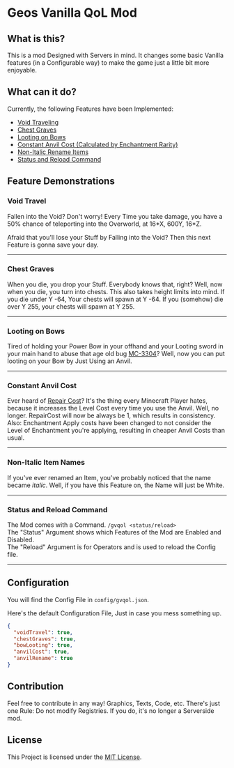 # Geos Vanilla QoL Mod

## What is this?

This is a mod Designed with Servers in mind. It changes some basic Vanilla features (in a Configurable way) to make the game just a little bit more enjoyable.

## What can it do?

Currently, the following Features have been Implemented:
* [Void Traveling](#void-travel)
* [Chest Graves](#chest-graves)
* [Looting on Bows](#looting-on-bows)
* [Constant Anvil Cost (Calculated by Enchantment Rarity)](#constant-anvil-cost)
* [Non-Italic Rename Items](#non-italic-item-names)
* [Status and Reload Command](#status-and-reload-command)


## Feature Demonstrations

### Void Travel
Fallen into the Void? Don't worry! Every Time you take damage, you have a 50% chance of teleporting into the Overworld, at 16\*X, 600Y, 16\*Z.

Afraid that you'll lose your Stuff by Falling into the Void? Then this next Feature is gonna save your day.

---

### Chest Graves
When you die, you drop your Stuff. Everybody knows that, right?
Well, now when you die, you turn into chests.
This also takes height limits into mind. If you die under Y -64, Your chests will spawn at Y -64. If you (somehow) die over Y 255, your chests will spawn at Y 255.

---

### Looting on Bows
Tired of holding your Power Bow in your offhand and your Looting sword in your main hand to abuse that age old bug [MC-3304](https://bugs.mojang.com/browse/MC-3304)?
Well, now you can put looting on your Bow by Just Using an Anvil.

---

### Constant Anvil Cost
Ever heard of [Repair Cost](https://minecraft.fandom.com/wiki/Anvil_mechanics#Anvil_uses)? It's the thing every Minecraft Player hates, because it increases the Level Cost every time you use the Anvil.
Well, no longer. RepairCost will now be always be 1, which results in consistency.
Also: Enchantment Apply costs have been changed to not consider the Level of Enchantment you're applying, resulting in cheaper Anvil Costs than usual.

---

### Non-Italic Item Names
If you've ever renamed an Item, you've probably noticed that the name became *italic*. Well, if you have this Feature on, the Name will just be White.

---

### Status and Reload Command
The Mod comes with a Command. ``/gvqol <status/reload>``<br>
The "Status" Argument shows which Features of the Mod are Enabled and Disabled.<br>
The "Reload" Argument is for Operators and is used to reload the Config file.

---

## Configuration
You will find the Config File in ``config/gvqol.json``.

Here's the default Configuration File, Just in case you mess something up.
```json
{
  "voidTravel": true,
  "chestGraves": true,
  "bowLooting": true,
  "anvilCost": true,
  "anvilRename": true
}
```
## Contribution
Feel free to contribute in any way! Graphics, Texts, Code, etc.
There's just one Rule: Do not modify Registries. If you do, it's no longer a Serverside mod.

## License
This Project is licensed under the [MIT License](https://en.wikipedia.org/wiki/MIT_License).
